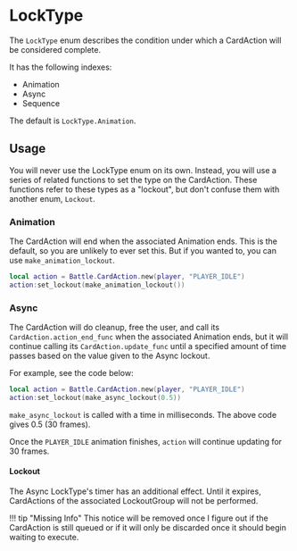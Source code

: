 # LockType

The `LockType` enum describes the condition under which a CardAction will be 
considered complete. 

It has the following indexes:

* Animation
* Async
* Sequence

The default is `LockType.Animation`.

## Usage

You will never use the LockType enum on its own. Instead, you will use a 
series of related functions to set the type on the CardAction. These 
functions refer to these types as a "lockout", but don't confuse them with 
another enum, `Lockout`.

### Animation

The CardAction will end when the associated Animation ends. This is the 
default, so you are unlikely to ever set this. But if you wanted to, you 
can use `make_animation_lockout`.

```lua
local action = Battle.CardAction.new(player, "PLAYER_IDLE")
action:set_lockout(make_animation_lockout())
```

### Async

The CardAction will do cleanup, free the user, and call its `CardAction.action_end_func` 
when the associated Animation ends, but it will continue calling its `CardAction.update_func` 
until a specified amount of time passes based on the value given to the Async lockout.

For example, see the code below:

```lua
local action = Battle.CardAction.new(player, "PLAYER_IDLE")
action:set_lockout(make_async_lockout(0.5))
```

`make_async_lockout` is called with a time in milliseconds. The above code gives 0.5 (30 frames).

Once the `PLAYER_IDLE` animation finishes, `action` will continue updating for 30 frames.

#### Lockout

The Async LockType's timer has an additional effect. Until it expires, CardActions of the associated 
LockoutGroup will not be performed.

!!! tip "Missing Info"
    This notice will be removed once I figure out if the CardAction is still queued or if it will 
    only be discarded once it should begin waiting to execute.